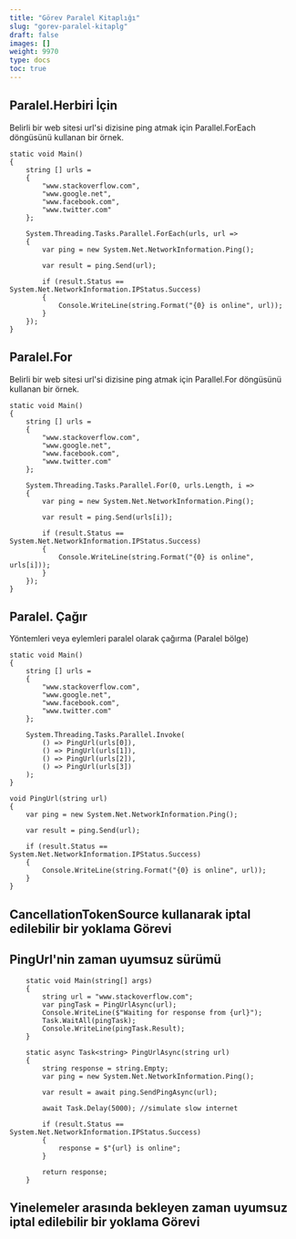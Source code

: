 ```yaml
---
title: "Görev Paralel Kitaplığı"
slug: "gorev-paralel-kitaplg"
draft: false
images: []
weight: 9970
type: docs
toc: true
---
```


## Paralel.Herbiri İçin
Belirli bir web sitesi url'si dizisine ping atmak için Parallel.ForEach döngüsünü kullanan bir örnek.

    static void Main()
    {
        string [] urls = 
        {
            "www.stackoverflow.com", 
            "www.google.net", 
            "www.facebook.com", 
            "www.twitter.com"
        };
        
        System.Threading.Tasks.Parallel.ForEach(urls, url =>
        {
            var ping = new System.Net.NetworkInformation.Ping();
    
            var result = ping.Send(url);
    
            if (result.Status == System.Net.NetworkInformation.IPStatus.Success)
            {
                Console.WriteLine(string.Format("{0} is online", url));
            }
        });
    }

## Paralel.For
Belirli bir web sitesi url'si dizisine ping atmak için Parallel.For döngüsünü kullanan bir örnek.

    static void Main()
    {
        string [] urls = 
        {
            "www.stackoverflow.com", 
            "www.google.net", 
            "www.facebook.com", 
            "www.twitter.com"
        };
    
        System.Threading.Tasks.Parallel.For(0, urls.Length, i =>
        {
            var ping = new System.Net.NetworkInformation.Ping();
    
            var result = ping.Send(urls[i]);
    
            if (result.Status == System.Net.NetworkInformation.IPStatus.Success)
            {
                Console.WriteLine(string.Format("{0} is online", urls[i]));
            }
        });
    }

## Paralel. Çağır
Yöntemleri veya eylemleri paralel olarak çağırma (Paralel bölge)

    static void Main()
    {
        string [] urls = 
        {
            "www.stackoverflow.com", 
            "www.google.net", 
            "www.facebook.com", 
            "www.twitter.com"
        };
        
        System.Threading.Tasks.Parallel.Invoke(
            () => PingUrl(urls[0]),
            () => PingUrl(urls[1]),
            () => PingUrl(urls[2]),
            () => PingUrl(urls[3])
        );
    }
    
    void PingUrl(string url)
    {
        var ping = new System.Net.NetworkInformation.Ping();
        
        var result = ping.Send(url);
        
        if (result.Status == System.Net.NetworkInformation.IPStatus.Success)
        {
            Console.WriteLine(string.Format("{0} is online", url));
        }
    }

## CancellationTokenSource kullanarak iptal edilebilir bir yoklama Görevi


## PingUrl'nin zaman uyumsuz sürümü
        static void Main(string[] args)
        {
            string url = "www.stackoverflow.com";
            var pingTask = PingUrlAsync(url);
            Console.WriteLine($"Waiting for response from {url}");
            Task.WaitAll(pingTask);            
            Console.WriteLine(pingTask.Result);
        }

        static async Task<string> PingUrlAsync(string url)
        {
            string response = string.Empty;
            var ping = new System.Net.NetworkInformation.Ping();

            var result = await ping.SendPingAsync(url);

            await Task.Delay(5000); //simulate slow internet

            if (result.Status == System.Net.NetworkInformation.IPStatus.Success)
            {
                response = $"{url} is online";
            }

            return response;
        }


## Yinelemeler arasında bekleyen zaman uyumsuz iptal edilebilir bir yoklama Görevi


